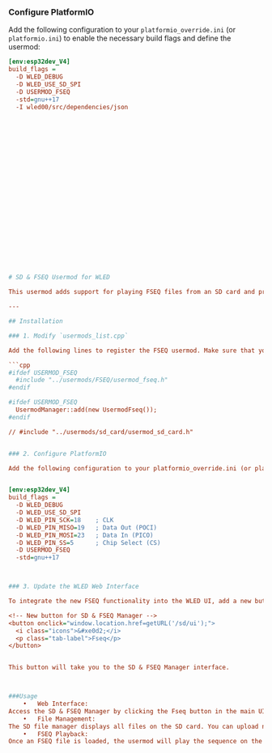 ### Configure PlatformIO

Add the following configuration to your `platformio_override.ini` (or `platformio.ini`) to enable the necessary build flags and define the usermod:

```ini
[env:esp32dev_V4]
build_flags = 
  -D WLED_DEBUG
  -D WLED_USE_SD_SPI
  -D USERMOD_FSEQ
  -std=gnu++17
  -I wled00/src/dependencies/json























# SD & FSEQ Usermod for WLED

This usermod adds support for playing FSEQ files from an SD card and provides a web interface for managing SD files and FSEQ playback. Follow the instructions below to install and use this usermod.

---

## Installation

### 1. Modify `usermods_list.cpp`

Add the following lines to register the FSEQ usermod. Make sure that you **do not** include any conflicting modules (e.g. `usermod_sd_card.h`):

```cpp
#ifdef USERMOD_FSEQ
  #include "../usermods/FSEQ/usermod_fseq.h"
#endif

#ifdef USERMOD_FSEQ
  UsermodManager::add(new UsermodFseq());
#endif

// #include "../usermods/sd_card/usermod_sd_card.h"


### 2. Configure PlatformIO

Add the following configuration to your platformio_override.ini (or platformio.ini) to enable the necessary build flags and define the usermod:


[env:esp32dev_V4]
build_flags = 
  -D WLED_DEBUG
  -D WLED_USE_SD_SPI
  -D WLED_PIN_SCK=18    ; CLK
  -D WLED_PIN_MISO=19   ; Data Out (POCI)
  -D WLED_PIN_MOSI=23   ; Data In (PICO)
  -D WLED_PIN_SS=5      ; Chip Select (CS)
  -D USERMOD_FSEQ
  -std=gnu++17



### 3. Update the WLED Web Interface

To integrate the new FSEQ functionality into the WLED UI, add a new button in your index.htm file. For example, insert the following button into the navigation area:

<!-- New button for SD & FSEQ Manager -->
<button onclick="window.location.href=getURL('/sd/ui');">
  <i class="icons">&#xe0d2;</i>
  <p class="tab-label">Fseq</p>
</button>


This button will take you to the SD & FSEQ Manager interface.



###Usage
	•	Web Interface:
Access the SD & FSEQ Manager by clicking the Fseq button in the main UI. The interface allows you to view, upload, and delete SD card files as well as control FSEQ playback.
	•	File Management:
The SD file manager displays all files on the SD card. You can upload new files via the provided form and delete files using the red “Delete” button. 
	•	FSEQ Playback:
Once an FSEQ file is loaded, the usermod will play the sequence on the LED strip. Use the provided web interface to start and stop playback.





